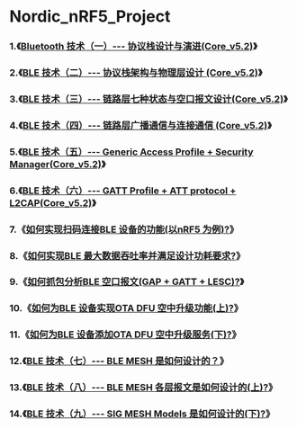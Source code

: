 # Nordic_nRF5_Project
### 1.《[Bluetooth 技术（一）--- 协议栈设计与演进(Core_v5.2)](https://blog.csdn.net/m0_37621078/article/details/106995704)》

### 2.《[BLE 技术（二）--- 协议栈架构与物理层设计 (Core_v5.2)](https://blog.csdn.net/m0_37621078/article/details/107411324)》

### 3.《[BLE 技术（三）--- 链路层七种状态与空口报文设计(Core_v5.2)](https://blog.csdn.net/m0_37621078/article/details/107697019)》

### 4.《[BLE 技术（四）--- 链路层广播通信与连接通信 (Core_v5.2)](https://blog.csdn.net/m0_37621078/article/details/107724799)》

### 5.《[BLE 技术（五）--- Generic Access Profile + Security Manager(Core_v5.2)](https://blog.csdn.net/m0_37621078/article/details/107850523)》

### 6.《[BLE 技术（六）--- GATT Profile + ATT protocol + L2CAP(Core_v5.2)](https://blog.csdn.net/m0_37621078/article/details/108391261)》

### 7.《[如何实现扫码连接BLE 设备的功能(以nRF5 为例)?](https://blog.csdn.net/m0_37621078/article/details/107193411)》

### 8.《[如何实现BLE 最大数据吞吐率并满足设计功耗要求?](https://blog.csdn.net/m0_37621078/article/details/115483595)》

### 9.《[如何抓包分析BLE 空口报文(GAP + GATT + LESC)?](https://blog.csdn.net/m0_37621078/article/details/115181768)》

### 10.《[如何为BLE 设备实现OTA DFU 空中升级功能(上)?](https://blog.csdn.net/m0_37621078/article/details/115541552)》

### 11.《[如何为BLE 设备添加OTA DFU 空中升级服务(下)?](https://blog.csdn.net/m0_37621078/article/details/115771780)》

### 12.《[BLE 技术（七）--- BLE MESH 是如何设计的？](https://blog.csdn.net/m0_37621078/article/details/116357471)》

### 13.《[BLE 技术（八）--- BLE MESH 各层报文是如何设计的(上)?](https://blog.csdn.net/m0_37621078/article/details/117399744)》

### 14.《[BLE 技术（九）--- SIG MESH Models 是如何设计的(下)?](https://blog.csdn.net/m0_37621078/article/details/117811869)》

